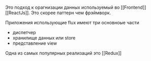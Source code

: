 Это подход к орагнизации данных используемый во [[Frontend]]  [[ReactJs]].  Это скорее паттерн чем фрэймворк.

Приложения использующие flux имеют три основноые части
- диспетчер
- хранилище данных или store
-  представление view

Одна из самых популярных реализаций это [[Redux]]
